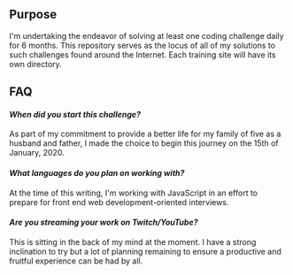 ## **Purpose**

I'm undertaking the endeavor of solving at least one coding challenge daily for 6 months. This repository serves as the locus of all of my solutions to such challenges found around the Internet. Each training site will have its own directory.

## FAQ

#### _When did you start this challenge?_

As part of my commitment to provide a better life for my family of five as a husband and father, I made the choice to begin this journey on the 15th of January, 2020.

#### _What languages do you plan on working with?_

At the time of this writing, I'm working with JavaScript in an effort to prepare for front end web development-oriented interviews.

#### _Are you streaming your work on Twitch/YouTube?_

This is sitting in the back of my mind at the moment. I have a strong inclination to try but a lot of planning remaining to ensure a productive and fruitful experience can be had by all.
